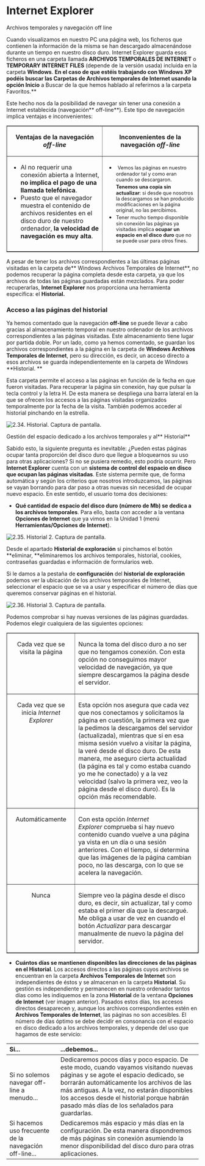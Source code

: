 
# Internet Explorer

Archivos temporales y navegación off line

Cuando visualizamos en nuestro PC una página web, los ficheros que contienen la información de la misma se han descargado almacenándose durante un tiempo en nuestro disco duro. Internet Explorer guarda esos ficheros en una carpeta llamada **ARCHIVOS TEMPORALES DE INTERNET** o **TEMPORARY INTERNET FILES** (depende de la versión usada) incluida en la carpeta **Windows**. **En el caso de que estéis trabajando con Windows XP podéis buscar las Carpetas de Archivos temporales de Internet usando la opción Inicio** a Buscar de la que hemos hablado al referirnos a la carpeta Favoritos.**

Este hecho nos da la posibilidad de navegar sin tener una conexión a Internet establecida (navegación** off-line**). Este tipo de navegación implica ventajas e inconvenientes:

<table border="1" cellspacing="0" cellpadding="0">
<tbody>
<tr>
<td width="277">
<p align="center"><strong>Ventajas de la navegación </strong><em><strong>off-line</strong></em></p>
</td>
<td width="277">
<p align="center"><strong>Inconvenientes de la navegación </strong><em><strong>off-line</strong></em></p>
</td>
</tr>
<tr>
<td valign="top" width="277">
<ul>
<li>Al no requerir una conexión abierta&nbsp;a Internet, <strong>no implica el pago de una llamada telefónica</strong>.</li>
<li>Puesto que el navegador muestra el contenido de archivos residentes en el disco duro de nuestro ordenador, <strong>la velocidad de navegación es muy alta</strong>.</li>
</ul>
</td>
<td valign="top" width="277">
<ul>
<li>&nbsp;<span style="font-size: 0.8em; text-align: justify;">Vemos las páginas en nuestro ordenador tal y como eran cuando se descargaron. </span><strong style="font-size: 0.8em; text-align: justify;">Tenemos una copia sin actualizar</strong><span style="font-size: 0.8em; text-align: justify;">: si desde que nosotros la descargamos se han producido modificaciones en la página original, no las percibimos.</span></li>
<li><span style="font-size: 0.8em; text-align: justify;">Tener mucho tiempo disponible sin conexión las páginas ya visitadas implica </span><strong style="font-size: 0.8em; text-align: justify;">ocupar un espacio en el disco duro</strong><span style="font-size: 0.8em; text-align: justify;"> que no se puede usar para otros fines.</span></li>
</ul>
</td>
</tr>
</tbody>
</table>

A pesar de tener los archivos correspondientes a las últimas páginas visitadas en la carpeta de** Windows Archivos Temporales de Internet**, no podemos recuperar la página completa desde esta carpeta, ya que los archivos de todas las páginas guardadas están mezclados. Para poder recuperarlas, **Internet Explorer** nos proporciona una herramienta específica: el **Historial.**


### Acceso a las páginas del historial

Ya hemos comentado que la navegación **off-line** se puede llevar a cabo gracias al almacenamiento temporal en nuestro ordenador de los archivos correspondientes a las páginas visitadas. Este almacenamiento tiene lugar por partida doble. Por un lado, como ya hemos comentado, se guardan los archivos correspondientes a la página en la carpeta de **Windows Archivos Temporales de Internet**, pero su dirección, es decir, un acceso directo a esos archivos se guarda independientemente en la carpeta de Windows **Historial. **

Esta carpeta permite el acceso a las páginas en función de la fecha en que fueron visitadas. Para recuperar la página sin conexión, hay que pulsar la tecla control y la letra H. De esta manera se despliega una barra lateral en la que se ofrecen los accesos a las páginas visitadas organizados temporalmente por la fecha de la visita. También podemos acceder al historial pinchando en la estrella.

![2.34. Historial. Captura de pantalla.](img/historial.1.jpg) 

Gestión del espacio dedicado a los archivos temporales y al** Historial**

Sabido esto, la siguiente pregunta es inevitable: ¿Pueden estas páginas ocupar tanta proporción del disco duro que llegue a bloquearnos su uso para otras aplicaciones? Si no se pusiera remedio, esto podría ocurrir. Pero **Internet Explorer** cuenta con un **sistema de control del espacio en disco que ocupan las páginas visitadas**. Este sistema permite que, de forma automática y según los criterios que nosotros introduzcamos, las páginas se vayan borrando para dar paso a otras nuevas sin necesidad de ocupar nuevo espacio. En este sentido, el usuario toma dos decisiones:

- **Qué cantidad de espacio del disco duro (número de Mb) se dedica a los archivos temporales**. Para ello, basta con acceder a la ventana **Opciones de Internet** que ya vimos en la Unidad 1 (menú **Herramientas/Opciones de Internet**).

![2.35. Historial 2. Captura de pantalla.](img/opciones_de_internet_3.jpg)

Desde el apartado **Historial de exploración** si pinchamos el botón **eliminar, **eliminaremos los archivos temporales, historial, cookies, contraseñas guardadas e información de formularios web.

Si le damos a la pestaña de **configuración** del **historial de exploración** podemos ver la ubicación de los archivos temporales de Internet, seleccionar el espacio que se va a usar y especificar el número de días que queremos conservar páginas en el historial. 

![2.36. Historial 3. Captura de pantalla.](img/historial_2.jpg)

Podemos comprobar si hay nuevas versiones de las páginas guardadas. Podemos elegir cualquiera de las siguientes opciones:

<table border="1" cellspacing="0" cellpadding="0">
<tbody>
<tr>
<td valign="top" width="175">
<p align="center">Cada vez que se visita la página</p>
</td>
<td width="373">
<p>Nunca la toma del disco duro a no ser que no tengamos conexión. Con esta opción no conseguimos mayor velocidad de navegación, ya que siempre descargamos la página desde el servidor.</p>
</td>
</tr>
<tr>
<td valign="top" width="175">
<p align="center">Cada vez que se inicia&nbsp;<em>Internet Explorer</em></p>
</td>
<td width="373">
<p>Esta opción nos asegura que cada vez que nos conectamos y solicitamos la página en cuestión, la primera vez que la pedimos la descargamos del servidor (actualizada), mientras que si en esa misma sesión vuelvo a visitar la página, la veré desde el disco duro. De esta manera, me aseguro cierta actualidad (la página es tal y como estaba cuando yo me he conectado) y a la vez velocidad (salvo la primera vez, veo la página desde el disco duro). Es la opción más recomendable.</p>
</td>
</tr>
<tr>
<td valign="top" width="175">
<p align="center">Automáticamente</p>
</td>
<td width="373">
<p>Con esta opción&nbsp;<em>Internet Explorer</em>&nbsp;comprueba si hay nuevo contenido cuando vuelve a una página ya vista en un día o una sesión anteriores. Con el tiempo, si determina que las imágenes de la página cambian poco, no las descarga, con lo que se acelera la navegación.</p>
</td>
</tr>
<tr>
<td valign="top" width="175">
<p align="center">Nunca</p>
</td>
<td width="373">
<p>Siempre veo la página desde el disco duro, es decir, sin actualizar, tal y como estaba el primer día que la descargué. Me obliga a usar de vez en cuando el botón&nbsp;<em>Actualizar</em>&nbsp;para descargar manualmente de nuevo la página del servidor.</p>
</td>
</tr>
</tbody>
</table>

- **Cuántos días se mantienen disponibles las direcciones de las páginas en el Historial**. Los accesos directos a las páginas cuyos archivos se encuentran en la carpeta **Archivos Temporales de Internet** son independientes de éstos y se almacenan en la carpeta **Historial**. Su gestión es independiente y permanecen en nuestro ordenador tantos días como les indiquemos en la zona **Historial** de la ventana **Opciones de Internet** (ver imagen anterior). Pasados estos días, los accesos directos desaparecen y, aunque los archivos correspondientes estén en **Archivos Temporales de Internet**, las páginas no son accesibles. El número de días óptimo se debe decidir en consonancia con el espacio en disco dedicado a los archivos temporales, y depende del uso que hagamos de este servicio:

| Si...                                                 | ...debemos...                                                                                                                                                                                                                                                                                                              |
|:------------------------------------------------------|:---------------------------------------------------------------------------------------------------------------------------------------------------------------------------------------------------------------------------------------------------------------------------------------------------------------------------|
| Si no solemos navegar off-line a menudo...            | Dedicaremos pocos días y poco espacio. De este modo, cuando vayamos visitando nuevas páginas y se agote el espacio dedicado, se borrarán automáticamente los archivos de las más antiguas. A la vez, no estarán disponibles los accesos desde el historial porque habrán pasado más días de los señalados para guardarlas. |
| Si hacemos uso frecuente de la navegación off-line... | Dedicaremos más espacio y más días en la configuración. De esta manera dispondremos de más páginas sin conexión asumiendo la menor disponibilidad del disco duro para otras aplicaciones.                                                                                                                                  |

